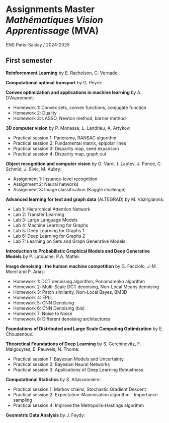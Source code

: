 # Assignments Master *Mathématiques Vision Apprentissage* (MVA)

ENS Paris-Saclay / 2024-2025

## First semester

**Reinforcement Learning** by E. Rachelson, C. Vernade:

**Computational optimal transport** by G. Peyré:

**Convex optimization and applications in machine learning** by A. D'Aspremont:
* Homework 1: Convex sets, convex functions, conjugate function
* Homework 2: Duality
* Homework 3: LASSO, Newton method, barrier method

**3D computer vision** by P. Monasse, L. Landrieu, A. Artykov:
* Practical session 1: Panorama, RANSAC algorithm
* Practical session 2: Fundamental matrix, epipolar lines
* Practical session 3: Disparity map, seed expansion
* Practical session 4: Disparity map, graph cut

**Object recognition and computer vision** by G. Varol, I. Laptev, J. Ponce, C. Schmid, J. Sivic, M. Aubry:
* Assignment 1: Instance-level recognition
* Assignment 2: Neural networks
* Assignment 3: Image classification (Kaggle challenge)

**Advanced learning for text and graph data** (ALTEGRAD) by  M. Vazirgiannis:
* Lab 1: Hierarchical Attention Network
* Lab 2: Transfer Learning
* Lab 3: Large Language Models
* Lab 4: Machine Learning for Graphs
* Lab 5: Deep Learning for Graphs 1
* Lab 6: Deep Learning for Graphs 2
* Lab 7:  Learning on Sets and Graph Generative Models

**Introduction to Probabilistic Graphical Models and Deep Generative Models** by P. Latouche, P.A. Mattei:

**Image denoising : the human machine competition** by G. Facciolo, J-M. Morel and P. Arias:
* Homework 1: DCT denoising algorithm, Ponomarenko algorithm
* Homework 2: Multi-Scale DCT denoising, Non-Local Means denoising
* Homework 3: Patch similarity, Non-Local Bayes, BM3D
* Homework 4: EPLL
* Homework 5: CNN Denoising
* Homework 6: CNN Denoising (bis)
* Homework 7: Noise to Noise
* Homework 8: Different denoising architectures

**Foundations of Distributed and Large Scale Computing Optimization** by E. Chouzenoux:

**Theoretical Foundations of Deep Learning** by S. Gerchinovitz, F. Malgouyres, E. Pauwels, N. Thome:
* Practical session 1: Bayesian Models and Uncertainty
* Practical session 2: Bayesian Neural Networks
* Practical session 3: Applications of Deep Learning Robustness

**Computational Statistics** by S. Allassonnière:
* Practical session 1: Markov chains, Stochastic Gradient Descent
* Practical session 2: Expectation-Maximisation algorithm - Importance sampling
* Practical session 4: Improve the Metropolis-Hastings algorithm

**Geometric Data Analysis** by J. Feydy:
